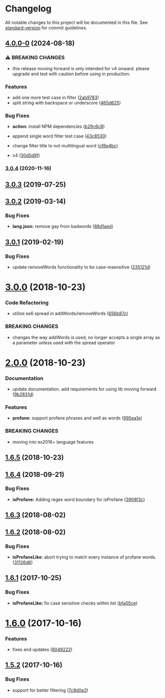 # Changelog

All notable changes to this project will be documented in this file. See [standard-version](https://github.com/conventional-changelog/standard-version) for commit guidelines.

## [4.0.0-0](https://github.com/web-mech/badwords/compare/v3.0.4...v4.0.0-0) (2024-08-18)

### ⚠ BREAKING CHANGES

- this release moving forward is only intended for v4 onward. please upgrade and test with caution before using in production.

### Features

- add one more test case in filter ([2ab9783](https://github.com/web-mech/badwords/commit/2ab978315beb0a347f4af1f5ee33bd95d7d3e020))
- split string with backspace or underscore ([465d625](https://github.com/web-mech/badwords/commit/465d625debd165617cc446377de71c22515cbbd4))

### Bug Fixes

- **action:** install NPM dependencies ([b29c6c8](https://github.com/web-mech/badwords/commit/b29c6c82fbedcaf43548749c457a56407dbe0bc5))
- append single word filter test case ([43c8530](https://github.com/web-mech/badwords/commit/43c85301e644bbd4de5d587526ba0a9fa4cfed64))
- change filter title to not multilingual word ([cf8e4bc](https://github.com/web-mech/badwords/commit/cf8e4bc5996fb595a113c8c114886cec61715b68))

- v4 ([30d5d9f](https://github.com/web-mech/badwords/commit/30d5d9f014854fef4586a73e15a14d43832fe78e))

### [3.0.4](https://github.com/web-mech/badwords/compare/v3.0.3...v3.0.4) (2020-11-16)

<a name="3.0.3"></a>

## [3.0.3](https://github.com/web-mech/badwords/compare/v3.0.2...v3.0.3) (2019-07-25)

<a name="3.0.2"></a>

## [3.0.2](https://github.com/web-mech/badwords/compare/v3.0.1...v3.0.2) (2019-03-14)

### Bug Fixes

- **lang.json:** remove gay from badwords ([88d1aed](https://github.com/web-mech/badwords/commit/88d1aed))

<a name="3.0.1"></a>

## [3.0.1](https://github.com/web-mech/badwords/compare/v3.0.0...v3.0.1) (2019-02-19)

### Bug Fixes

- update removeWords functionality to be case-insensitive ([235121d](https://github.com/web-mech/badwords/commit/235121d))

<a name="3.0.0"></a>

# [3.0.0](https://github.com/web-mech/badwords/compare/v2.0.0...v3.0.0) (2018-10-23)

### Code Refactoring

- utilize es6 spread in addWords/removeWords ([656b87c](https://github.com/web-mech/badwords/commit/656b87c))

### BREAKING CHANGES

- changes the way addWords is used, no longer accepts a single array as a parameter unless used with the spread operator

<a name="2.0.0"></a>

# [2.0.0](https://github.com/web-mech/badwords/compare/v1.6.5...v2.0.0) (2018-10-23)

### Documentation

- update documentation. add requirements for using lib moving forward ([9b2831d](https://github.com/web-mech/badwords/commit/9b2831d))

### Features

- **profane:** support profane phrases and well as words ([995ea1e](https://github.com/web-mech/badwords/commit/995ea1e))

### BREAKING CHANGES

- moving into es2016+ language features

<a name="1.6.5"></a>

## [1.6.5](https://github.com/web-mech/badwords/compare/v1.6.4...v1.6.5) (2018-10-23)

<a name="1.6.4"></a>

## [1.6.4](https://github.com/web-mech/badwords/compare/v1.6.3...v1.6.4) (2018-09-21)

### Bug Fixes

- **isProfane:** Adding regex word boundary for isProfane ([3908f3c](https://github.com/web-mech/badwords/commit/3908f3c))

<a name="1.6.3"></a>

## [1.6.3](https://github.com/web-mech/badwords/compare/v1.6.2...v1.6.3) (2018-08-02)

<a name="1.6.2"></a>

## [1.6.2](https://github.com/web-mech/badwords/compare/v1.6.1...v1.6.2) (2018-08-02)

### Bug Fixes

- **isProfaneLike:** abort trying to match every instance of profane words. ([31126d6](https://github.com/web-mech/badwords/commit/31126d6))

<a name="1.6.1"></a>

## [1.6.1](https://github.com/web-mech/badwords/compare/v1.6.0...v1.6.1) (2017-10-25)

### Bug Fixes

- **isProfaneLike:** fix case sensitive checks within list ([bfa05ce](https://github.com/web-mech/badwords/commit/bfa05ce))

<a name="1.6.0"></a>

# [1.6.0](https://github.com/web-mech/badwords/compare/v1.5.2...v1.6.0) (2017-10-16)

### Features

- fixes and updates ([8049222](https://github.com/web-mech/badwords/commit/8049222))

<a name="1.5.2"></a>

## [1.5.2](https://github.com/web-mech/badwords/compare/v1.5.1...v1.5.2) (2017-10-16)

### Bug Fixes

- support for better filtering ([7c8d0e2](https://github.com/web-mech/badwords/commit/7c8d0e2))
